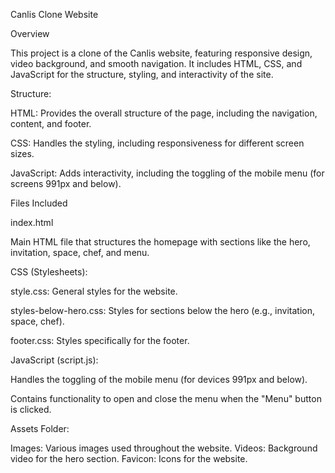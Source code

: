 Canlis Clone Website 


Overview

This project is a clone of the Canlis website, featuring responsive design, video background, and smooth navigation. It includes HTML, CSS, and JavaScript for the structure, styling, and interactivity of the site.

Structure:

HTML: Provides the overall structure of the page, including the navigation, content, and footer.

CSS: Handles the styling, including responsiveness for different screen sizes.

JavaScript: Adds interactivity, including the toggling of the mobile menu (for screens 991px and below).

Files Included

index.html

Main HTML file that structures the homepage with sections like the hero, invitation, space, chef, and menu.

CSS (Stylesheets):

style.css: General styles for the website.

styles-below-hero.css: Styles for sections below the hero (e.g., invitation, space, chef).

footer.css: Styles specifically for the footer.

JavaScript (script.js):

Handles the toggling of the mobile menu (for devices 991px and below).

Contains functionality to open and close the menu when the "Menu" button is clicked.

Assets Folder:

Images: Various images used throughout the website.
Videos: Background video for the hero section.
Favicon: Icons for the website.
